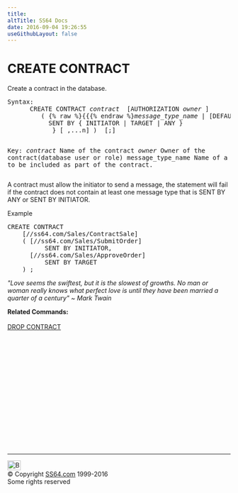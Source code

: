 ```yaml
---
title:
altTitle: SS64 Docs
date: 2016-09-04 19:26:55
useGithubLayout: false
---
```

<!-- #BeginLibraryItem "/Library/head_sql.lbi" --><!-- #EndLibraryItem --><h1>CREATE CONTRACT</h1>
<p>Create a contract in the database.</p>
<pre>Syntax:
      CREATE CONTRACT <i>contract</i>  [AUTHORIZATION <i>owner</i> ]
         ( {% raw %}{{{% endraw %}<i>message_type_name </i>| [DEFAULT ] }
           SENT BY { INITIATOR | TARGET | ANY }
            } [ ,...n] )  [;]

Key:<i>
   contract</i>          Name of the contract
   <i>owner</i>        Owner of the contract(database user or role)
   message_type_name Name of a message type to be included as part of the contract. 
</pre>
<p>A contract must allow the initiator to send a message, the statement will fail if the contract does not contain at least one message type that is SENT BY ANY or SENT BY INITIATOR.</p>
<p>Example</p>
<pre>CREATE CONTRACT          
    [//ss64.com/Sales/ContractSale]         
    ( [//ss64.com/Sales/SubmitOrder]         
          SENT BY INITIATOR,                 
      [//ss64.com/Sales/ApproveOrder]         
          SENT BY TARGET         
    ) ;</pre>
<p class="quote"><i>"Love seems the swiftest, but it is the slowest of growths. No man or woman really knows what perfect love is until they have been married a
quarter of a century" ~ Mark Twain </i></p>
<p><b>Related  Commands:</b><br>
  <br>
  <a href="contract_d.html">DROP CONTRACT</a></p><!-- #BeginLibraryItem "/Library/foot_sql.lbi" --><p>
<!-- ss64-sql -->
<ins class="adsbygoogle" style="display:inline-block;width:300px;height:250px" data-ad-client="ca-pub-6140977852749469" data-ad-slot="6953563613"></ins>
<script>
(adsbygoogle = window.adsbygoogle || []).push({});
</script></p>
<hr>
<div id="bl" class="footer"><a href="contract_c.html#"><img src="../images/top.png" width="30" height="22" alt="Back to the Top"></a></div>
<div id="br" class="footer, tagline">© Copyright <a href="../index.html">SS64.com</a> 1999-2016<br>
Some rights reserved</div><!-- #EndLibraryItem -->

